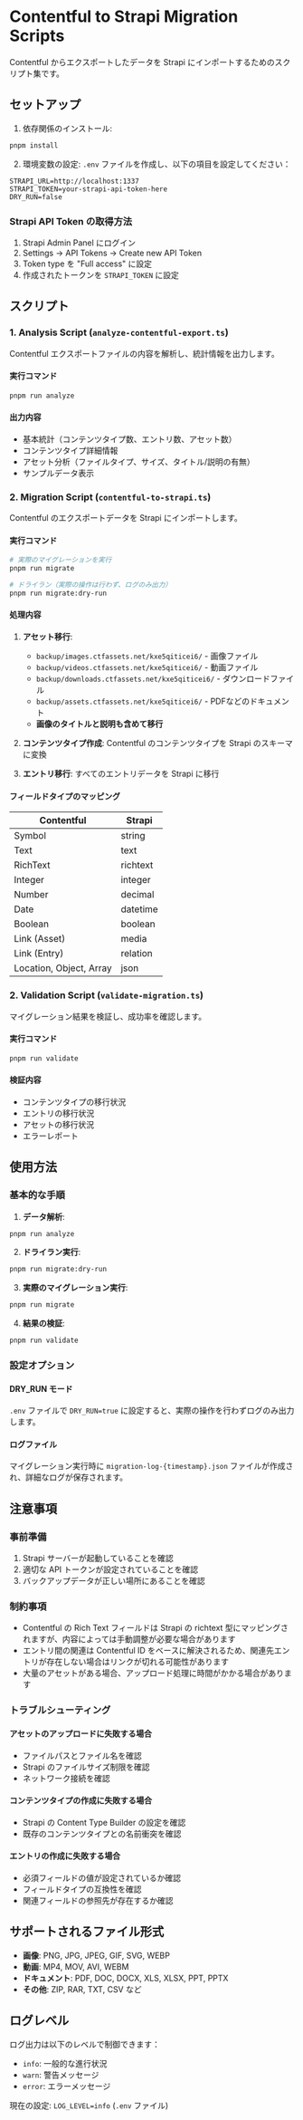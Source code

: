 # Contentful to Strapi Migration Scripts

Contentful からエクスポートしたデータを Strapi にインポートするためのスクリプト集です。

## セットアップ

1. 依存関係のインストール:
```bash
pnpm install
```

2. 環境変数の設定:
`.env` ファイルを作成し、以下の項目を設定してください：

```env
STRAPI_URL=http://localhost:1337
STRAPI_TOKEN=your-strapi-api-token-here
DRY_RUN=false
```

### Strapi API Token の取得方法

1. Strapi Admin Panel にログイン
2. Settings → API Tokens → Create new API Token
3. Token type を "Full access" に設定
4. 作成されたトークンを `STRAPI_TOKEN` に設定

## スクリプト

### 1. Analysis Script (`analyze-contentful-export.ts`)

Contentful エクスポートファイルの内容を解析し、統計情報を出力します。

#### 実行コマンド

```bash
pnpm run analyze
```

#### 出力内容

- 基本統計（コンテンツタイプ数、エントリ数、アセット数）
- コンテンツタイプ詳細情報
- アセット分析（ファイルタイプ、サイズ、タイトル/説明の有無）
- サンプルデータ表示

### 2. Migration Script (`contentful-to-strapi.ts`)

Contentful のエクスポートデータを Strapi にインポートします。

#### 実行コマンド

```bash
# 実際のマイグレーションを実行
pnpm run migrate

# ドライラン（実際の操作は行わず、ログのみ出力）
pnpm run migrate:dry-run
```

#### 処理内容

1. **アセット移行**: 
   - `backup/images.ctfassets.net/kxe5qiticei6/` - 画像ファイル
   - `backup/videos.ctfassets.net/kxe5qiticei6/` - 動画ファイル  
   - `backup/downloads.ctfassets.net/kxe5qiticei6/` - ダウンロードファイル
   - `backup/assets.ctfassets.net/kxe5qiticei6/` - PDFなどのドキュメント
   - **画像のタイトルと説明も含めて移行**

2. **コンテンツタイプ作成**: Contentful のコンテンツタイプを Strapi のスキーマに変換

3. **エントリ移行**: すべてのエントリデータを Strapi に移行

#### フィールドタイプのマッピング

| Contentful | Strapi |
|------------|--------|
| Symbol | string |
| Text | text |
| RichText | richtext |
| Integer | integer |
| Number | decimal |
| Date | datetime |
| Boolean | boolean |
| Link (Asset) | media |
| Link (Entry) | relation |
| Location, Object, Array | json |

### 2. Validation Script (`validate-migration.ts`)

マイグレーション結果を検証し、成功率を確認します。

#### 実行コマンド

```bash
pnpm run validate
```

#### 検証内容

- コンテンツタイプの移行状況
- エントリの移行状況  
- アセットの移行状況
- エラーレポート

## 使用方法

### 基本的な手順

1. **データ解析**:
```bash
pnpm run analyze
```

2. **ドライラン実行**:
```bash
pnpm run migrate:dry-run
```

3. **実際のマイグレーション実行**:
```bash
pnpm run migrate
```

4. **結果の検証**:
```bash
pnpm run validate
```

### 設定オプション

#### DRY_RUN モード
`.env` ファイルで `DRY_RUN=true` に設定すると、実際の操作を行わずログのみ出力します。

#### ログファイル
マイグレーション実行時に `migration-log-{timestamp}.json` ファイルが作成され、詳細なログが保存されます。

## 注意事項

### 事前準備

1. Strapi サーバーが起動していることを確認
2. 適切な API トークンが設定されていることを確認
3. バックアップデータが正しい場所にあることを確認

### 制約事項

- Contentful の Rich Text フィールドは Strapi の richtext 型にマッピングされますが、内容によっては手動調整が必要な場合があります
- エントリ間の関連は Contentful ID をベースに解決されるため、関連先エントリが存在しない場合はリンクが切れる可能性があります
- 大量のアセットがある場合、アップロード処理に時間がかかる場合があります

### トラブルシューティング

#### アセットのアップロードに失敗する場合
- ファイルパスとファイル名を確認
- Strapi のファイルサイズ制限を確認
- ネットワーク接続を確認

#### コンテンツタイプの作成に失敗する場合
- Strapi の Content Type Builder の設定を確認
- 既存のコンテンツタイプとの名前衝突を確認

#### エントリの作成に失敗する場合
- 必須フィールドの値が設定されているか確認
- フィールドタイプの互換性を確認
- 関連フィールドの参照先が存在するか確認

## サポートされるファイル形式

- **画像**: PNG, JPG, JPEG, GIF, SVG, WEBP
- **動画**: MP4, MOV, AVI, WEBM
- **ドキュメント**: PDF, DOC, DOCX, XLS, XLSX, PPT, PPTX
- **その他**: ZIP, RAR, TXT, CSV など

## ログレベル

ログ出力は以下のレベルで制御できます：
- `info`: 一般的な進行状況
- `warn`: 警告メッセージ  
- `error`: エラーメッセージ

現在の設定: `LOG_LEVEL=info` (`.env` ファイル)